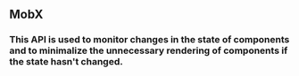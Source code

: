 ## MobX

### This API is used to monitor changes in the state of components and to minimalize the unnecessary rendering of components if the state hasn't changed.
